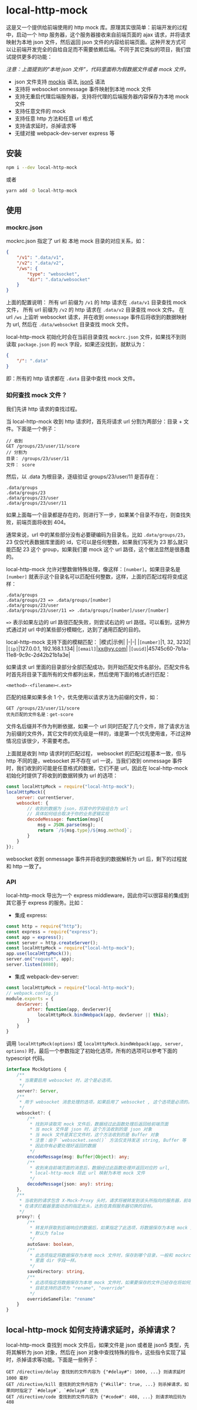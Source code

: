# local-http-mock
这是又一个提供给前端使用的 http mock 库。原理其实很简单：前端开发的过程中，启动一个 http 服务器，这个服务器接收来自前端页面的 ajax 请求，并将请求映射为本地 json 文件，然后返回 json 文件的内容给前端页面。这种开发方式可以让前端开发完全的自给自足而不需要依赖后端。不同于其它类似的项目，我们尝试提供更多的功能：

_注意：上面提到的“本地 json 文件”，代码里面称为假数据文件或者 mock 文件。_

* json 文件支持 [mockjs](http://mockjs.com/examples.html) 语法,  [json5](https://json5.org/) 语法
* 支持将 websocket onmessage 事件映射到本地 mock 文件
* 支持无重启代理后端服务器，支持将代理的后端服务器内容保存为本地 mock 文件
* 支持任意文件的 mock
* 支持任意 http 方法和任意 url 格式
* 支持请求延时，杀掉请求等
* 无缝对接 webpack-dev-server express 等

## 安装
```bash
npm i --dev local-http-mock
```
或者
```bash
yarn add -D local-http-mock
```

## 使用
### mockrc.json
mockrc.json 指定了 url 和 本地 mock 目录的对应关系，如：
```json
{
    "/v1": ".data/v1",
    "/v2": ".data/v2",
    "/ws": {
        "type": "websocket",
        "dir": ".data/websocket"
    }
}
```
上面的配置说明：
所有 url 前缀为 `/v1` 的 http 请求在 `.data/v1` 目录查找 mock 文件，
所有 url 前缀为 `/v2` 的 http 请求在 `.data/v2` 目录查找 mock 文件。
在 url `/ws` 上监听 websocket 请求，并在收到 `onmessage` 事件后将收到的数据映射为 url, 然后在 `.data/websocket` 目录查找 mock 文件。

local-http-mock 初始化时会在当前目录查找 `mockrc.json` 文件，如果找不到则读取 `package.json` 的 `mock` 字段，如果还没找到，就默认为：
```json
{
    "/": ".data"
}
```
即：所有的 http 请求都在 `.data` 目录中查找 mock 文件。
### 如何查找 mock 文件？
我们先讲 http 请求的查找过程。

当 local-http-mock 收到 http 请求时，首先将请求 url 分割为两部分：目录 + 文件。下面是一个例子：
```
// 收到
GET /groups/23/user/11/score
// 分割为
目录： /groups/23/user/11
文件： score
```
然后，以 .data 为根目录，逐级验证 groups/23/user/11 是否存在：
```
.data/groups
.data/groups/23
.data/groups/23/user
.data/groups/23/user/11
```
如果上面每一个目录都是存在的，则进行下一步，如果某个目录不存在，则查找失败，前端页面将收到 404。

通常来说，url 中的某些部分没有必要硬编码为目录名，比如 `.data/groups/23`， 23 仅仅代表数据库里面的 id，它可以是任何整数，如果我们写死为 23 那么就只能匹配 23 这个 group，如果我们要 mock 这个 url 路径，这个做法显然是很愚蠢的。

local-http-mock 允许对整数做特殊处理，像这样：`[number]`。如果目录名是 `[number]` 就表示这个目录名可以匹配任何整数，这样，上面的匹配过程将变成这样：
```
.data/groups
.data/groups/23 => .data/groups/[number]
.data/groups/23/user
.data/groups/23/user/11 => .data/groups/[number]/user/[number]
```
`=>` 表示如果左边的 url 路径匹配失败，则尝试右边的 url 路径。可以看到，这种方式通过对 url 中的某些部分模糊化，达到了通用匹配的目的。

local-http-mock 支持下面的模糊匹配：
|模式|示例|
|-|-|
|`[number]`|1, 32, 3232|
|`[ip]`|127.0.0.1, 192.168.1.134|
|`[email]`|xx@yy.com|
|`[uuid]`|45745c60-7b1a-11e8-9c9c-2d42b21b1a3e|

如果请求 url 里面的目录部分全部匹配成功，则开始匹配文件名部分。匹配文件名时首先将目录下面所有的文件都列出来，然后使用下面的格式进行匹配：
```
<method>-<filename><.ext>
```
匹配的结果如果多余 1 个，优先使用以请求方法为前缀的文件，如：
```
GET /groups/23/user/11/score
优先匹配的文件名是：get-score
```
文件名后缀并不作为判断依据，如果一个 url 同时匹配了几个文件，除了请求方法为前缀的文件外，其它文件的优先级是一样的，谁是第一个优先使用谁，不过这种情况应该很少，不需要考虑。

上面就是收到 http 请求时的匹配过程， websocket 的匹配过程基本一致，但与 http 不同的是，websocket 并不存在 url 一说，当我们收到 onmessage 事件时，我们收到的可能是任意格式的数据，它们不是 url，因此在 local-http-mock 初始化时提供了将收到的数据转换为 url 的选项：
```javascript
const localHttpMock = require("local-http-mock");
localHttpMock({
    server: currentServer,
    websocket: {
        // 收到的数据为 json，将其中的字段组合为 url
        // 具体如何组合取决于你的业务逻辑实现
        decodeMessage: function(msg){
            msg = JSON.parse(msg);
            return `/${msg.type}/${msg.method}`;
        }
    }
});
```
websocket 收到 onmessage 事件并将收到的数据解析为 url 后，剩下的过程就和 http 一致了。

### API
local-http-mock 导出为一个 express middleware，因此你可以很容易的集成到其它基于 express 的服务。比如：
* 集成 express:
```javascript
const http = require("http");
const express = require("express");
const app = express();
const server = http.createServer();
const localHttpMock = require("local-http-mock");
app.use(localHttpMock());
server.on("request", app);
server.listen(8080);
```
* 集成 webpack-dev-server:
```javascript
const localHttpMock = require("local-http-mock");
// webpack.config.js
module.exports = {
    devServer: {
        after: function(app, devServer){
            localHttpMock.bindWebpack(app, devServer || this);
        }
    }
}
```
调用 `localHttpMock(options)` 或 `localHttpMock.bindWebpack(app, server, options)` 时，最后一个参数指定了初始化选项，所有的选项可以参考下面的 typescript 代码。
```typescript
interface MockOptions {
    /**
     * 当需要启用 websocket 时，这个是必选项。
     */
    server?: Server,
    /**
     * 用于 websocket 消息处理的选项，如果启用了 websocket , 这个选项是必须的。
     */
    websocket?: {
        /**
         * 找到并读取完 mock 文件后，数据经过此函数处理后返回给前端页面
         * 当 mock 文件是 json 时，这个方法收到的是 json 对象
         * 当 mock 文件是其它文件时，这个方法收到的是 Buffer 对象
         * 注意：由于 `websocket.send()` 方法仅支持发送 string, Buffer 等
         * 因此你有必要处理好返回的数据
         */
        encodeMessage(msg: Buffer|Object): any;
        /**
         * 收到来自前端页面的消息后，数据经过此函数处理并返回对应的 url,
         * local-http-mock 将此 url 映射为本地 mock 文件
         */
        decodeMessage(json: any): string;
    },
    /**
     * 当收到的请求包含 X-Mock-Proxy 头时，请求将被转发到该头所指向的服务器，前端可以
     * 在请求拦截器里面动态的指定此头，达到在真假服务器切换的目标。
     */
    proxy?: {
        /**
         * 转发并获取到后端响应的数据后，如果指定了此选项，将数据保存为本地 mock 文件
         * 默认为 false
         */
        autoSave: boolean,
        /**
         * 此选项指定将数据保存为本地 mock 文件时，保存到哪个目录，一般和 mockrc.json
         * 里面 dir 字段一样。
         */
        saveDirectory: string,
        /**
         * 此选项指定将数据保存为本地 mock 文件时，如果要保存的文件已经存在将如何处理
         * 目前支持的选项为 "rename", "override"
         */
        overrideSameFile: "rename"
    }
}
```
## local-http-mock 如何支持请求延时，杀掉请求？
local-http-mock 查找到 mock 文件后，如果文件是 json 或者是 json5 类型，先将其解析为 json 对象，然后在 json 对象中查找特殊的指令，这些指令实现了延时，杀掉请求等功能。下面是一些例子：
```
GET /directive/delay 查找到的文件内容为 {"#delay#": 1000, ...} 则请求延时 1000 毫秒
GET /directive/kill 查找到的文件内容为 {"#kill#": true, ...} 则杀掉请求，如果同时指定了 `#delay#`, `#delay#` 优先
GET /directive/code 查找到的文件内容为 {"#code#": 408, ...} 则请求响应码为 408
```